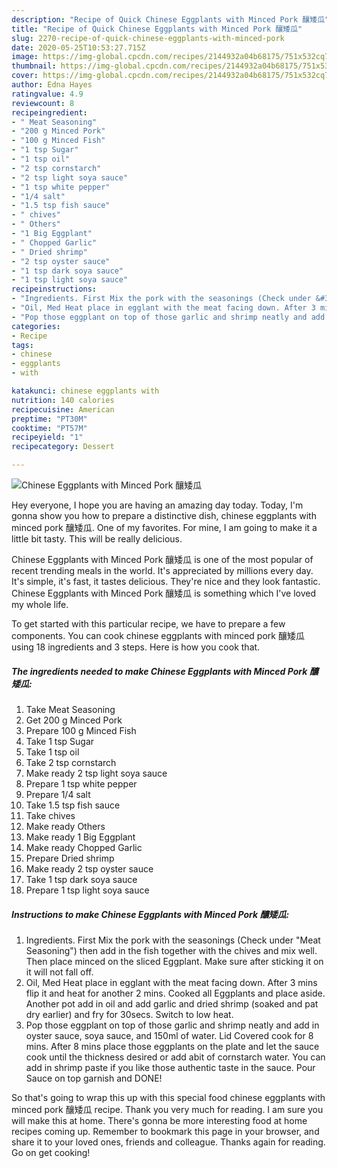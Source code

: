 ```yaml
---
description: "Recipe of Quick Chinese Eggplants with Minced Pork 釀矮瓜"
title: "Recipe of Quick Chinese Eggplants with Minced Pork 釀矮瓜"
slug: 2270-recipe-of-quick-chinese-eggplants-with-minced-pork
date: 2020-05-25T10:53:27.715Z
image: https://img-global.cpcdn.com/recipes/2144932a04b68175/751x532cq70/chinese-eggplants-with-minced-pork-釀矮瓜-recipe-main-photo.jpg
thumbnail: https://img-global.cpcdn.com/recipes/2144932a04b68175/751x532cq70/chinese-eggplants-with-minced-pork-釀矮瓜-recipe-main-photo.jpg
cover: https://img-global.cpcdn.com/recipes/2144932a04b68175/751x532cq70/chinese-eggplants-with-minced-pork-釀矮瓜-recipe-main-photo.jpg
author: Edna Hayes
ratingvalue: 4.9
reviewcount: 8
recipeingredient:
- " Meat Seasoning"
- "200 g Minced Pork"
- "100 g Minced Fish"
- "1 tsp Sugar"
- "1 tsp oil"
- "2 tsp cornstarch"
- "2 tsp light soya sauce"
- "1 tsp white pepper"
- "1/4 salt"
- "1.5 tsp fish sauce"
- " chives"
- " Others"
- "1 Big Eggplant"
- " Chopped Garlic"
- " Dried shrimp"
- "2 tsp oyster sauce"
- "1 tsp dark soya sauce"
- "1 tsp light soya sauce"
recipeinstructions:
- "Ingredients. First Mix the pork with the seasonings (Check under &#34;Meat Seasoning&#34;) then add in the fish together with the chives and mix well. Then place minced on the sliced Eggplant. Make sure after sticking it on it will not fall off."
- "Oil, Med Heat place in egglant with the meat facing down. After 3 mins flip it and heat for another 2 mins. Cooked all Eggplants and place aside. Another pot add in oil and add garlic and dried shrimp (soaked and pat dry earlier) and fry for 30secs. Switch to low heat."
- "Pop those eggplant on top of those garlic and shrimp neatly and add in oyster sauce, soya sauce, and 150ml of water. Lid Covered cook for 8 mins. After 8 mins place those eggplants on the plate and let the sauce cook until the thickness desired or add abit of cornstarch water. You can add in shrimp paste if you like those authentic taste in the sauce. Pour Sauce on top garnish and DONE!"
categories:
- Recipe
tags:
- chinese
- eggplants
- with

katakunci: chinese eggplants with 
nutrition: 140 calories
recipecuisine: American
preptime: "PT30M"
cooktime: "PT57M"
recipeyield: "1"
recipecategory: Dessert

---
```



![Chinese Eggplants with Minced Pork 釀矮瓜](https://img-global.cpcdn.com/recipes/2144932a04b68175/751x532cq70/chinese-eggplants-with-minced-pork-釀矮瓜-recipe-main-photo.jpg)

Hey everyone, I hope you are having an amazing day today. Today, I'm gonna show you how to prepare a distinctive dish, chinese eggplants with minced pork 釀矮瓜. One of my favorites. For mine, I am going to make it a little bit tasty. This will be really delicious.



Chinese Eggplants with Minced Pork 釀矮瓜 is one of the most popular of recent trending meals in the world. It's appreciated by millions every day. It's simple, it's fast, it tastes delicious. They're nice and they look fantastic. Chinese Eggplants with Minced Pork 釀矮瓜 is something which I've loved my whole life.


To get started with this particular recipe, we have to prepare a few components. You can cook chinese eggplants with minced pork 釀矮瓜 using 18 ingredients and 3 steps. Here is how you cook that.

<!--inarticleads1-->

##### The ingredients needed to make Chinese Eggplants with Minced Pork 釀矮瓜:

1. Take  Meat Seasoning
1. Get 200 g Minced Pork
1. Prepare 100 g Minced Fish
1. Take 1 tsp Sugar
1. Take 1 tsp oil
1. Take 2 tsp cornstarch
1. Make ready 2 tsp light soya sauce
1. Prepare 1 tsp white pepper
1. Prepare 1/4 salt
1. Take 1.5 tsp fish sauce
1. Take  chives
1. Make ready  Others
1. Make ready 1 Big Eggplant
1. Make ready  Chopped Garlic
1. Prepare  Dried shrimp
1. Make ready 2 tsp oyster sauce
1. Take 1 tsp dark soya sauce
1. Prepare 1 tsp light soya sauce




<!--inarticleads2-->

##### Instructions to make Chinese Eggplants with Minced Pork 釀矮瓜:

1. Ingredients. First Mix the pork with the seasonings (Check under &#34;Meat Seasoning&#34;) then add in the fish together with the chives and mix well. Then place minced on the sliced Eggplant. Make sure after sticking it on it will not fall off.
1. Oil, Med Heat place in egglant with the meat facing down. After 3 mins flip it and heat for another 2 mins. Cooked all Eggplants and place aside. Another pot add in oil and add garlic and dried shrimp (soaked and pat dry earlier) and fry for 30secs. Switch to low heat.
1. Pop those eggplant on top of those garlic and shrimp neatly and add in oyster sauce, soya sauce, and 150ml of water. Lid Covered cook for 8 mins. After 8 mins place those eggplants on the plate and let the sauce cook until the thickness desired or add abit of cornstarch water. You can add in shrimp paste if you like those authentic taste in the sauce. Pour Sauce on top garnish and DONE!




So that's going to wrap this up with this special food chinese eggplants with minced pork 釀矮瓜 recipe. Thank you very much for reading. I am sure you will make this at home. There's gonna be more interesting food at home recipes coming up. Remember to bookmark this page in your browser, and share it to your loved ones, friends and colleague. Thanks again for reading. Go on get cooking!
